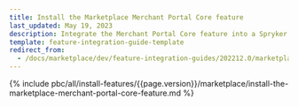 ```yaml
---
title: Install the Marketplace Merchant Portal Core feature
last_updated: May 19, 2023
description: Integrate the Merchant Portal Core feature into a Spryker project.
template: feature-integration-guide-template
redirect_from:
  - /docs/marketplace/dev/feature-integration-guides/202212.0/marketplace-merchant-portal-core-feature-integration.html
---
```


{% include pbc/all/install-features/{{page.version}}/marketplace/install-the-marketplace-merchant-portal-core-feature.md %} <!-- To edit, see /_includes/pbc/all/install-features/202212.0/marketplace/install-the-marketplace-merchant-portal-core-feature.md -->

